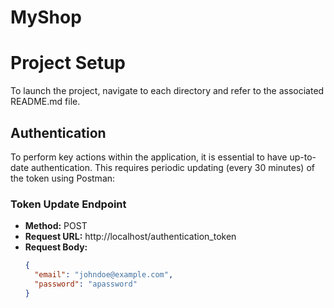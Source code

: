 # MyShop

# Project Setup

To launch the project, navigate to each directory and refer to the associated README.md file.

## Authentication

To perform key actions within the application, it is essential to have up-to-date authentication. This requires periodic updating (every 30 minutes) of the token using Postman:

### Token Update Endpoint

- **Method:** POST
- **Request URL:** http://localhost/authentication_token
- **Request Body:**
  ```json
  {
    "email": "johndoe@example.com",
    "password": "apassword"
  }
